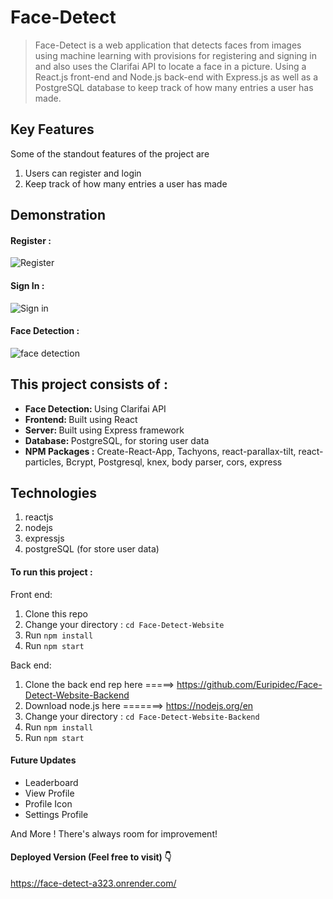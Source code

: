 # Face-Detect

> Face-Detect is a web application that detects faces from images using machine learning with
> provisions for registering and signing in and also
> uses the Clarifai API to locate a face in a picture. Using a React.js front-end and Node.js back-end with Express.js
> as well as a PostgreSQL database to keep track of how many entries a user has made. 

## Key Features

Some of the standout features of the project are

1.  Users can register and login
2.  Keep track of how many entries a user has made

## Demonstration

#### Register :

![Register](https://github.com/Euripidec/Face-Detect-Website/assets/111103974/74edb851-71ca-44e8-9b61-3db03e95de70)

#### Sign In :

![Sign in](https://github.com/Euripidec/Face-Detect-Website/assets/111103974/449086fd-c7c6-4555-b3ec-1a7596a00d36)


#### Face Detection :

![face detection](https://github.com/Euripidec/Face-Detect-Website/assets/111103974/0fedf321-ba33-4740-8ba1-a0e4fa6306c2)





## This project consists of :

<ul>
  <li><b>Face Detection: </b> Using Clarifai API</li>
  <li><b>Frontend: </b>Built using React</li>
  <li><b>Server: </b>Built using Express framework</li>
  <li><b>Database: </b>PostgreSQL, for storing user data</li>
  <li><b> NPM Packages :</b> Create-React-App, Tachyons, react-parallax-tilt, react-particles, Bcrypt, Postgresql, knex, body parser, cors, express</li>
</ul>

## Technologies

1. reactjs
2. nodejs
3. expressjs
4. postgreSQL (for store user data)

#### To run this project :

Front end:
1. Clone this repo
2. Change your directory : `cd Face-Detect-Website`
3. Run `npm install`
4. Run `npm start`

Back end:
1. Clone the back end rep here =====> https://github.com/Euripidec/Face-Detect-Website-Backend
2. Download node.js here =======> https://nodejs.org/en
3. Change your directory : `cd Face-Detect-Website-Backend`
4. Run `npm install`
5. Run `npm start` 

#### Future Updates

- Leaderboard
- View Profile
- Profile Icon
- Settings Profile

And More ! There's always room for improvement!

#### Deployed Version (Feel free to visit) 👇

https://face-detect-a323.onrender.com/
